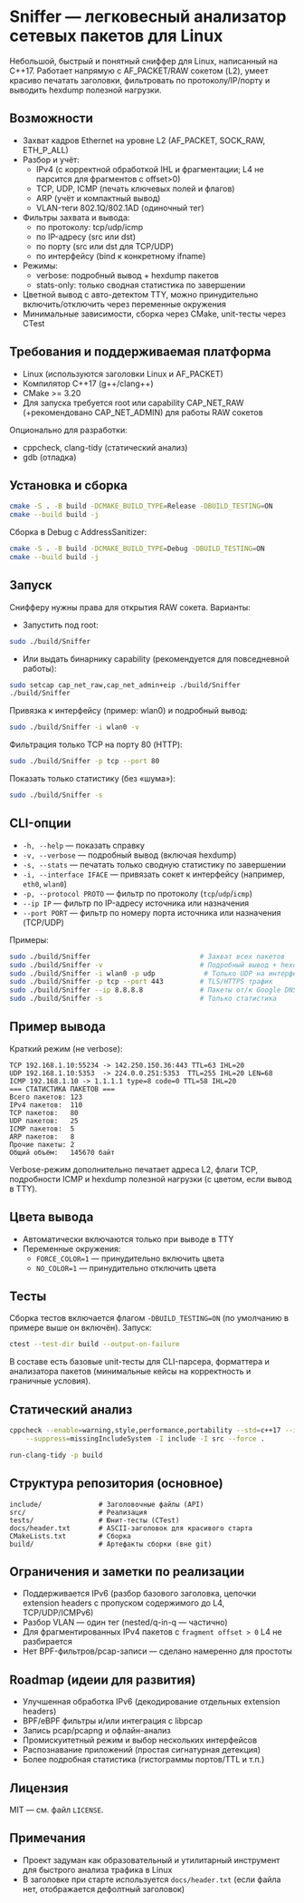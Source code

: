 # Sniffer — легковесный анализатор сетевых пакетов для Linux

Небольшой, быстрый и понятный сниффер для Linux, написанный на C++17. Работает напрямую с AF_PACKET/RAW сокетом (L2), умеет красиво печатать заголовки, фильтровать по протоколу/IP/порту и выводить hexdump полезной нагрузки.


## Возможности

- Захват кадров Ethernet на уровне L2 (AF_PACKET, SOCK_RAW, ETH_P_ALL)
- Разбор и учёт:
	- IPv4 (с корректной обработкой IHL и фрагментации; L4 не парсится для фрагментов с offset>0)
	- TCP, UDP, ICMP (печать ключевых полей и флагов)
	- ARP (учёт и компактный вывод)
	- VLAN-теги 802.1Q/802.1AD (одиночный тег)
- Фильтры захвата и вывода:
	- по протоколу: tcp/udp/icmp
	- по IP-адресу (src или dst)
	- по порту (src или dst для TCP/UDP)
	- по интерфейсу (bind к конкретному ifname)
- Режимы:
	- verbose: подробный вывод + hexdump пакетов
	- stats-only: только сводная статистика по завершении
- Цветной вывод с авто-детектом TTY, можно принудительно включить/отключить через переменные окружения
- Минимальные зависимости, сборка через CMake, unit-тесты через CTest


## Требования и поддерживаемая платформа

- Linux (используются заголовки Linux и AF_PACKET)
- Компилятор C++17 (g++/clang++)
- CMake >= 3.20
- Для запуска требуется root или capability CAP_NET_RAW (+рекомендовано CAP_NET_ADMIN) для работы RAW сокетов

Опционально для разработки:
- cppcheck, clang-tidy (статический анализ)
- gdb (отладка)


## Установка и сборка

```bash
cmake -S . -B build -DCMAKE_BUILD_TYPE=Release -DBUILD_TESTING=ON
cmake --build build -j
```

Сборка в Debug с AddressSanitizer:

```bash
cmake -S . -B build -DCMAKE_BUILD_TYPE=Debug -DBUILD_TESTING=ON
cmake --build build -j
```


## Запуск

Снифферу нужны права для открытия RAW сокета. Варианты:

- Запустить под root:

```bash
sudo ./build/Sniffer
```

- Или выдать бинарнику capability (рекомендуется для повседневной работы):

```bash
sudo setcap cap_net_raw,cap_net_admin+eip ./build/Sniffer
./build/Sniffer
```

Привязка к интерфейсу (пример: wlan0) и подробный вывод:

```bash
sudo ./build/Sniffer -i wlan0 -v
```

Фильтрация только TCP на порту 80 (HTTP):

```bash
sudo ./build/Sniffer -p tcp --port 80
```

Показать только статистику (без «шума»):

```bash
sudo ./build/Sniffer -s
```


## CLI-опции

- `-h, --help` — показать справку
- `-v, --verbose` — подробный вывод (включая hexdump)
- `-s, --stats` — печатать только сводную статистику по завершении
- `-i, --interface IFACE` — привязать сокет к интерфейсу (например, `eth0`, `wlan0`)
- `-p, --protocol PROTO` — фильтр по протоколу (`tcp`/`udp`/`icmp`)
- `--ip IP` — фильтр по IP-адресу источника или назначения
- `--port PORT` — фильтр по номеру порта источника или назначения (TCP/UDP)

Примеры:

```bash
sudo ./build/Sniffer                           # Захват всех пакетов
sudo ./build/Sniffer -v                        # Подробный вывод + hexdump
sudo ./build/Sniffer -i wlan0 -p udp            # Только UDP на интерфейсе wlan0
sudo ./build/Sniffer -p tcp --port 443         # TLS/HTTPS трафик
sudo ./build/Sniffer --ip 8.8.8.8              # Пакеты от/к Google DNS
sudo ./build/Sniffer -s                        # Только статистика
```


## Пример вывода

Краткий режим (не verbose):

```
TCP 192.168.1.10:55234 -> 142.250.150.36:443 TTL=63 IHL=20
UDP 192.168.1.10:5353  -> 224.0.0.251:5353  TTL=255 IHL=20 LEN=68
ICMP 192.168.1.10 -> 1.1.1.1 type=8 code=0 TTL=58 IHL=20
=== СТАТИСТИКА ПАКЕТОВ ===
Всего пакетов: 123
IPv4 пакетов:  110
TCP пакетов:   80
UDP пакетов:   25
ICMP пакетов:  5
ARP пакетов:   8
Прочие пакеты: 2
Общий объём:   145670 байт
```

Verbose-режим дополнительно печатает адреса L2, флаги TCP, подробности ICMP и hexdump полезной нагрузки (с цветом, если вывод в TTY).


## Цвета вывода

- Автоматически включаются только при выводе в TTY
- Переменные окружения:
	- `FORCE_COLOR=1` — принудительно включить цвета
	- `NO_COLOR=1` — принудительно отключить цвета


## Тесты

Сборка тестов включается флагом `-DBUILD_TESTING=ON` (по умолчанию в примере выше он включён). Запуск:

```bash
ctest --test-dir build --output-on-failure
```

В составе есть базовые unit-тесты для CLI-парсера, форматтера и анализатора пакетов (минимальные кейсы на корректность и граничные условия).


## Статический анализ

```bash
cppcheck --enable=warning,style,performance,portability --std=c++17 --inline-suppr \
	--suppress=missingIncludeSystem -I include -I src --force .

run-clang-tidy -p build
```
## Структура репозитория (основное)

```
include/              # Заголовочные файлы (API)
src/                  # Реализация
tests/                # Юнит-тесты (CTest)
docs/header.txt       # ASCII-заголовок для красивого старта
CMakeLists.txt        # Сборка
build/                # Артефакты сборки (вне git)
```


## Ограничения и заметки по реализации

- Поддерживается IPv6 (разбор базового заголовка, цепочки extension headers с пропуском содержимого до L4, TCP/UDP/ICMPv6)
- Разбор VLAN — один тег (nested/q-in-q — частично)
- Для фрагментированных IPv4 пакетов с `fragment offset > 0` L4 не разбирается
- Нет BPF-фильтров/pcap-записи — сделано намеренно для простоты


## Roadmap (идеии для развития)

- Улучшенная обработка IPv6 (декодирование отдельных extension headers)
- BPF/eBPF фильтры и/или интеграция с libpcap
- Запись pcap/pcapng и офлайн-анализ
- Промискуитетный режим и выбор нескольких интерфейсов
- Распознавание приложений (простая сигнатурная детекция)
- Более подробная статистика (гистограммы портов/TTL и т.п.)

## Лицензия

MIT — см. файл `LICENSE`.


## Примечания

- Проект задуман как образовательный и утилитарный инструмент для быстрого анализа трафика в Linux
- В заголовке при старте используется `docs/header.txt` (если файла нет, отображается дефолтный заголовок)

